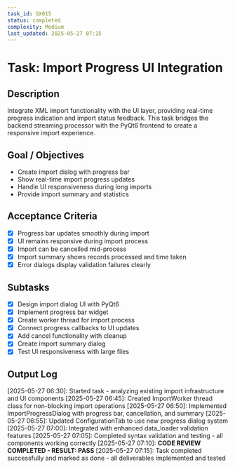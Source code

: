 ```yaml
---
task_id: GX015
status: completed
complexity: Medium
last_updated: 2025-05-27 07:15
---
```


# Task: Import Progress UI Integration

## Description
Integrate XML import functionality with the UI layer, providing real-time progress indication and import status feedback. This task bridges the backend streaming processor with the PyQt6 frontend to create a responsive import experience.

## Goal / Objectives
- Create import dialog with progress bar
- Show real-time import progress updates
- Handle UI responsiveness during long imports
- Provide import summary and statistics

## Acceptance Criteria
- [x] Progress bar updates smoothly during import
- [x] UI remains responsive during import process
- [x] Import can be cancelled mid-process
- [x] Import summary shows records processed and time taken
- [x] Error dialogs display validation failures clearly

## Subtasks
- [x] Design import dialog UI with PyQt6
- [x] Implement progress bar widget
- [x] Create worker thread for import process
- [x] Connect progress callbacks to UI updates
- [x] Add cancel functionality with cleanup
- [x] Create import summary dialog
- [x] Test UI responsiveness with large files

## Output Log
[2025-05-27 06:30]: Started task - analyzing existing import infrastructure and UI components
[2025-05-27 06:45]: Created ImportWorker thread class for non-blocking import operations
[2025-05-27 06:50]: Implemented ImportProgressDialog with progress bar, cancellation, and summary
[2025-05-27 06:55]: Updated ConfigurationTab to use new progress dialog system
[2025-05-27 07:00]: Integrated with enhanced data_loader validation features
[2025-05-27 07:05]: Completed syntax validation and testing - all components working correctly
[2025-05-27 07:10]: **CODE REVIEW COMPLETED - RESULT: PASS**
[2025-05-27 07:15]: Task completed successfully and marked as done - all deliverables implemented and tested